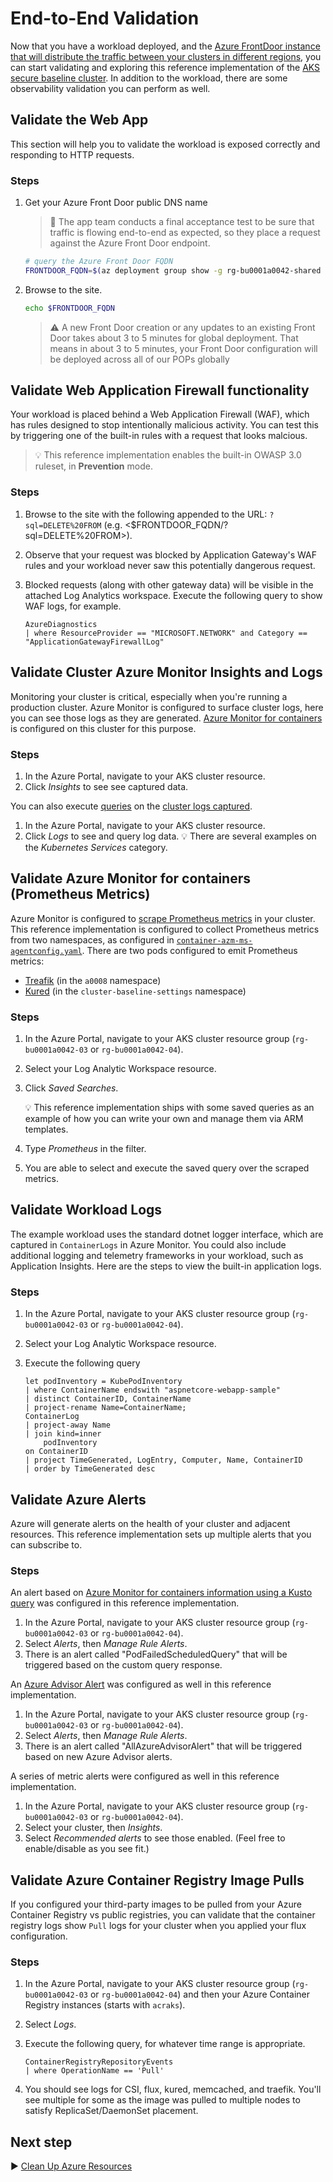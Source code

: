 # End-to-End Validation

Now that you have a workload deployed, and the [Azure FrontDoor instance that will distribute the traffic between your clusters in different regions](./11-frontdoor.md), you can start validating and exploring this reference implementation of the [AKS secure baseline cluster](./). In addition to the workload, there are some observability validation you can perform as well.

## Validate the Web App

This section will help you to validate the workload is exposed correctly and responding to HTTP requests.

### Steps

1. Get your Azure Front Door public DNS name

   > :book: The app team conducts a final acceptance test to be sure that traffic is flowing end-to-end as expected, so they place a request against the Azure Front Door endpoint.

   ```bash
   # query the Azure Front Door FQDN
   FRONTDOOR_FQDN=$(az deployment group show -g rg-bu0001a0042-shared -n shared-svcs-stamp --query properties.outputs.fqdn.value -o tsv)
   ```

1. Browse to the site.

   ```bash
   echo $FRONTDOOR_FQDN
   ```

   > :warning: A new Front Door creation or any updates to an existing Front Door takes about 3 to 5 minutes for global deployment. That means in about 3 to 5 minutes, your Front Door configuration will be deployed across all of our POPs globally

## Validate Web Application Firewall functionality

Your workload is placed behind a Web Application Firewall (WAF), which has rules designed to stop intentionally malicious activity. You can test this by triggering one of the built-in rules with a request that looks malcious.

> :bulb: This reference implementation enables the built-in OWASP 3.0 ruleset, in **Prevention** mode.

### Steps

1. Browse to the site with the following appended to the URL: `?sql=DELETE%20FROM` (e.g. <$FRONTDOOR_FQDN/?sql=DELETE%20FROM>).
1. Observe that your request was blocked by Application Gateway's WAF rules and your workload never saw this potentially dangerous request.
1. Blocked requests (along with other gateway data) will be visible in the attached Log Analytics workspace. Execute the following query to show WAF logs, for example.

   ```
   AzureDiagnostics
   | where ResourceProvider == "MICROSOFT.NETWORK" and Category == "ApplicationGatewayFirewallLog"
   ```

## Validate Cluster Azure Monitor Insights and Logs

Monitoring your cluster is critical, especially when you're running a production cluster. Azure Monitor is configured to surface cluster logs, here you can see those logs as they are generated. [Azure Monitor for containers](https://docs.microsoft.com/azure/azure-monitor/insights/container-insights-overview) is configured on this cluster for this purpose.

### Steps

1. In the Azure Portal, navigate to your AKS cluster resource.
1. Click _Insights_ to see see captured data.

You can also execute [queries](https://docs.microsoft.com/azure/azure-monitor/log-query/get-started-portal) on the [cluster logs captured](https://docs.microsoft.com/azure/azure-monitor/insights/container-insights-log-search).

1. In the Azure Portal, navigate to your AKS cluster resource.
1. Click _Logs_ to see and query log data.
   :bulb: There are several examples on the _Kubernetes Services_ category.

## Validate Azure Monitor for containers (Prometheus Metrics)

Azure Monitor is configured to [scrape Prometheus metrics](https://docs.microsoft.com/azure/azure-monitor/insights/container-insights-prometheus-integration) in your cluster. This reference implementation is configured to collect Prometheus metrics from two namespaces, as configured in [`container-azm-ms-agentconfig.yaml`](./cluster-baseline-settings/container-azm-ms-agentconfig.yaml). There are two pods configured to emit Prometheus metrics:

- [Treafik](./workload/traefik.yaml) (in the `a0008` namespace)
- [Kured](./cluster-baseline-settings/kured-1.4.0-dockerhub.yaml) (in the `cluster-baseline-settings` namespace)

### Steps

1. In the Azure Portal, navigate to your AKS cluster resource group (`rg-bu0001a0042-03` or `rg-bu0001a0042-04`).
1. Select your Log Analytic Workspace resource.
1. Click _Saved Searches_.

   :bulb: This reference implementation ships with some saved queries as an example of how you can write your own and manage them via ARM templates.

1. Type _Prometheus_ in the filter.
1. You are able to select and execute the saved query over the scraped metrics.

## Validate Workload Logs

The example workload uses the standard dotnet logger interface, which are captured in `ContainerLogs` in Azure Monitor. You could also include additional logging and telemetry frameworks in your workload, such as Application Insights. Here are the steps to view the built-in application logs.

### Steps

1. In the Azure Portal, navigate to your AKS cluster resource group (`rg-bu0001a0042-03` or `rg-bu0001a0042-04`).
1. Select your Log Analytic Workspace resource.
1. Execute the following query

   ```
   let podInventory = KubePodInventory
   | where ContainerName endswith "aspnetcore-webapp-sample"
   | distinct ContainerID, ContainerName
   | project-rename Name=ContainerName;
   ContainerLog
   | project-away Name
   | join kind=inner
       podInventory
   on ContainerID
   | project TimeGenerated, LogEntry, Computer, Name, ContainerID
   | order by TimeGenerated desc
   ```

## Validate Azure Alerts

Azure will generate alerts on the health of your cluster and adjacent resources. This reference implementation sets up multiple alerts that you can subscribe to.

### Steps

An alert based on [Azure Monitor for containers information using a Kusto query](https://docs.microsoft.com/azure/azure-monitor/insights/container-insights-alerts) was configured in this reference implementation.

1. In the Azure Portal, navigate to your AKS cluster resource group (`rg-bu0001a0042-03` or `rg-bu0001a0042-04`).
1. Select _Alerts_, then _Manage Rule Alerts_.
1. There is an alert called "PodFailedScheduledQuery" that will be triggered based on the custom query response.

An [Azure Advisor Alert](https://docs.microsoft.com/azure/advisor/advisor-overview) was configured as well in this reference implementation.

1. In the Azure Portal, navigate to your AKS cluster resource group (`rg-bu0001a0042-03` or `rg-bu0001a0042-04`).
1. Select _Alerts_, then _Manage Rule Alerts_.
1. There is an alert called "AllAzureAdvisorAlert" that will be triggered based on new Azure Advisor alerts.

A series of metric alerts were configured as well in this reference implementation.

1. In the Azure Portal, navigate to your AKS cluster resource group (`rg-bu0001a0042-03` or `rg-bu0001a0042-04`).
1. Select your cluster, then _Insights_.
1. Select _Recommended alerts_ to see those enabled. (Feel free to enable/disable as you see fit.)

## Validate Azure Container Registry Image Pulls

If you configured your third-party images to be pulled from your Azure Container Registry vs public registries, you can validate that the container registry logs show `Pull` logs for your cluster when you applied your flux configuration.

### Steps

1. In the Azure Portal, navigate to your AKS cluster resource group (`rg-bu0001a0042-03` or `rg-bu0001a0042-04`) and then your Azure Container Registry instances (starts with `acraks`).
1. Select _Logs_.
1. Execute the following query, for whatever time range is appropriate.

   ```kusto
   ContainerRegistryRepositoryEvents
   | where OperationName == 'Pull'
   ```

1. You should see logs for CSI, flux, kured, memcached, and traefik. You'll see multiple for some as the image was pulled to multiple nodes to satisfy ReplicaSet/DaemonSet placement.

## Next step

:arrow_forward: [Clean Up Azure Resources](./11-cleanup.md)
